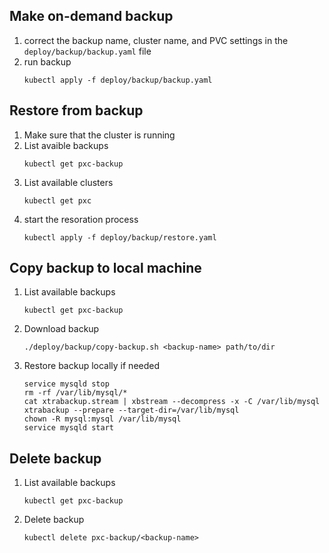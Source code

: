 ## Make on-demand backup
1. correct the backup name, cluster name, and PVC settings in the `deploy/backup/backup.yaml` file
2. run backup
   ```
   kubectl apply -f deploy/backup/backup.yaml
   ```
## Restore from backup
1. Make sure that the cluster is running
2. List avaible backups
   ```
   kubectl get pxc-backup
   ```
3. List available clusters
   ```
   kubectl get pxc
   ```
4. start the resoration process
   ```
   kubectl apply -f deploy/backup/restore.yaml
   ```
## Copy backup to local machine
1. List available backups
   ```
   kubectl get pxc-backup
   ```
2. Download backup
   ```
   ./deploy/backup/copy-backup.sh <backup-name> path/to/dir
   ```
3. Restore backup locally if needed
   ```
   service mysqld stop
   rm -rf /var/lib/mysql/*
   cat xtrabackup.stream | xbstream --decompress -x -C /var/lib/mysql
   xtrabackup --prepare --target-dir=/var/lib/mysql
   chown -R mysql:mysql /var/lib/mysql
   service mysqld start
   ```
## Delete backup
1. List available backups
   ```
   kubectl get pxc-backup
   ```
2. Delete backup
   ```
   kubectl delete pxc-backup/<backup-name>
   ```
